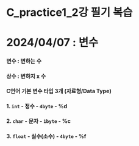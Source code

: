# C_practice1_2강 필기 복습
2024/04/07 : 변수
=============
#### 변수 : 변하는 수
#### 상수 : 변하지 x 수
#### C언어 기본 변수 타입 3개 (자료형/Data Type)
#### 1. ```int``` - 정수 - ```4byte``` - %d
#### 2. ```char``` - 문자 - ```1byte``` - %c
#### 3. ```float``` - 실수(소수) - ```4byte``` - %f
